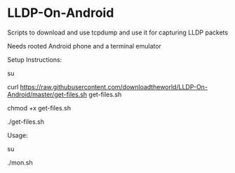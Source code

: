 # LLDP-On-Android
Scripts to download and use tcpdump and use it for capturing LLDP packets

Needs rooted Android phone and a terminal emulator

Setup Instructions:

su

curl https://raw.githubusercontent.com/downloadtheworld/LLDP-On-Android/master/get-files.sh get-files.sh

chmod +x get-files.sh

./get-files.sh

Usage:

su

./mon.sh

